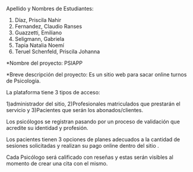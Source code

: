 
Apellido y Nombres de Estudiantes:
1. Díaz, Priscila Nahir
2. Fernandez, Claudio Ranses
3. Guazzetti, Emiliano
4. Seligmann, Gabriela
5. Tapia Natalia Noemí
6. Teruel Schenfeld, Priscila Johanna


*Nombre del proyecto: PSIAPP

*Breve descripción del proyecto: Es un sitio web para sacar online turnos de Psicología. 

La plataforma tiene 3 tipos de acceso: 

1)administrador del sitio, 
2)Profesionales matriculados que prestarán el servicio y 3)Pacientes que serán los abonados/clientes.
   
Los psicólogos se registran pasando por un proceso de validación que acredite su identidad y profesión.

Los pacientes tienen 3 opciones de planes adecuados a la cantidad de sesiones solicitadas y realizan su pago online 
dentro del sitio . 

Cada Psicólogo será calificado con reseñas y estas serán visibles al momento de crear una cita con el mismo.

